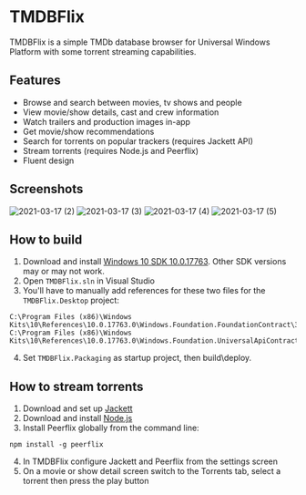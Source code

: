 # TMDBFlix
TMDBFlix is a simple TMDb database browser for Universal Windows Platform with some torrent streaming capabilities.

## Features

* Browse and search between movies, tv shows and people
* View movie/show details, cast and crew information
* Watch trailers and production images in-app
* Get movie/show recommendations
* Search for torrents on popular trackers (requires Jackett API)
* Stream torrents (requires Node.js and Peerflix)
* Fluent design

## Screenshots
![2021-03-17 (2)](https://user-images.githubusercontent.com/43880678/111545798-e999e600-8776-11eb-98ed-95227ba1ea2b.png)
![2021-03-17 (3)](https://user-images.githubusercontent.com/43880678/111545800-eb63a980-8776-11eb-9183-61c6f7b959a9.png)
![2021-03-17 (4)](https://user-images.githubusercontent.com/43880678/111545803-ee5e9a00-8776-11eb-9a6a-4ab0a7aa54e1.png)
![2021-03-17 (5)](https://user-images.githubusercontent.com/43880678/111545807-ef8fc700-8776-11eb-8597-cb9a691c63a7.png)

## How to build

1. Download and install [Windows 10 SDK 10.0.17763](https://developer.microsoft.com/hu-hu/windows/downloads/sdk-archive/). Other SDK versions may or may not work.
2. Open `TMDBFlix.sln` in Visual Studio
3. You'll have to manually add references for these two files for the `TMDBFlix.Desktop` project:
```
C:\Program Files (x86)\Windows Kits\10\References\10.0.17763.0\Windows.Foundation.FoundationContract\3.0.0.0\Windows.Foundation.FoundationContract.winmd
C:\Program Files (x86)\Windows Kits\10\References\10.0.17763.0\Windows.Foundation.UniversalApiContract\7.0.0.0\Windows.Foundation.UniversalApiContract.winmd
```
4. Set `TMDBFlix.Packaging` as startup project, then build\deploy.

## How to stream torrents

1. Download and set up [Jackett](https://github.com/Jackett/Jackett)
2. Download and install [Node.js](https://nodejs.org/en/download/)
3. Install Peerflix globally from the command line:
```
npm install -g peerflix
```
4. In TMDBFlix configure Jackett and Peerflix from the settings screen
5. On a movie or show detail screen switch to the Torrents tab, select a torrent then press the play button
